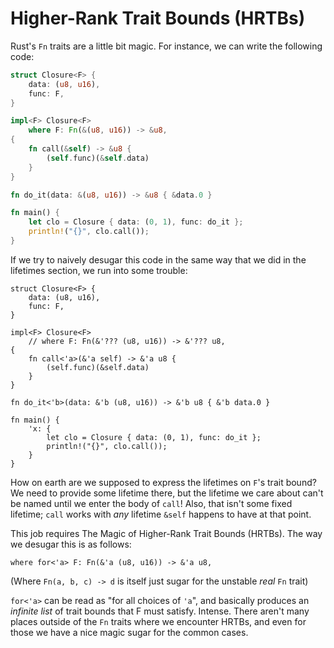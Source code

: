 # Higher-Rank Trait Bounds (HRTBs)

Rust's `Fn` traits are a little bit magic. For instance, we can write the
following code:

```rust
struct Closure<F> {
    data: (u8, u16),
    func: F,
}

impl<F> Closure<F>
    where F: Fn(&(u8, u16)) -> &u8,
{
    fn call(&self) -> &u8 {
        (self.func)(&self.data)
    }
}

fn do_it(data: &(u8, u16)) -> &u8 { &data.0 }

fn main() {
    let clo = Closure { data: (0, 1), func: do_it };
    println!("{}", clo.call());
}
```

If we try to naively desugar this code in the same way that we did in the
lifetimes section, we run into some trouble:

<!-- ignore: desugared code -->
```rust,ignore
struct Closure<F> {
    data: (u8, u16),
    func: F,
}

impl<F> Closure<F>
    // where F: Fn(&'??? (u8, u16)) -> &'??? u8,
{
    fn call<'a>(&'a self) -> &'a u8 {
        (self.func)(&self.data)
    }
}

fn do_it<'b>(data: &'b (u8, u16)) -> &'b u8 { &'b data.0 }

fn main() {
    'x: {
        let clo = Closure { data: (0, 1), func: do_it };
        println!("{}", clo.call());
    }
}
```

How on earth are we supposed to express the lifetimes on `F`'s trait bound? We
need to provide some lifetime there, but the lifetime we care about can't be
named until we enter the body of `call`! Also, that isn't some fixed lifetime;
`call` works with *any* lifetime `&self` happens to have at that point.

This job requires The Magic of Higher-Rank Trait Bounds (HRTBs). The way we
desugar this is as follows:

<!-- ignore: simplified code -->
```rust,ignore
where for<'a> F: Fn(&'a (u8, u16)) -> &'a u8,
```

(Where `Fn(a, b, c) -> d` is itself just sugar for the unstable *real* `Fn`
trait)

`for<'a>` can be read as "for all choices of `'a`", and basically produces an
*infinite list* of trait bounds that F must satisfy. Intense. There aren't many
places outside of the `Fn` traits where we encounter HRTBs, and even for
those we have a nice magic sugar for the common cases.
